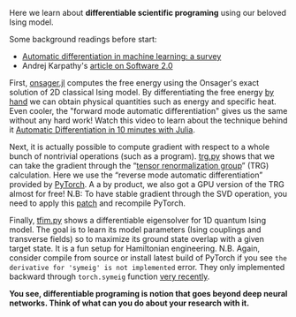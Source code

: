Here we learn about **differentiable scientific programing** using our beloved Ising model. 

Some background readings before start:

- [Automatic differentiation in machine learning: a survey](https://arxiv.org/abs/1502.05767)
- Andrej Karpathy's [article on Software 2.0](https://medium.com/@karpathy/software-2-0-a64152b37c35)

First, [onsager.jl](https://github.com/wangleiphy/DL4CSRC/blob/master/2-ising/onsager.jl) computes the free energy using the Onsager's exact solution of 2D classical Ising model. By differentiating the free energy [by hand](https://github.com/wangleiphy/DL4CSRC/blob/master/assets/Excerpt_Moore_Mertens.png) we can obtain physical quantities such as energy and specific heat. Even cooler, the "forward mode automatic differentiation" gives us the same without any hard work! Watch this video to learn about the technique behind it [Automatic Differentiation in 10 minutes with Julia](https://www.youtube.com/watch?v=vAp6nUMrKYg). 

Next, it is actually possible to compute gradient with respect to a whole bunch of nontrivial operations (such as a program).  [trg.py](https://github.com/wangleiphy/DL4CSRC/blob/master/2-ising/trg.py) shows that we can take the gradient through the “[tensor renormalization group](https://arxiv.org/abs/cond-mat/0611687)” (TRG) calculation. Here we use the “reverse mode automatic differentiation” provided by [PyTorch](https://pytorch.org/). A a by product, we also got a GPU version of the TRG almost for free! N.B: To have stable gradient through the SVD operation, you need to apply this  [patch](https://github.com/wangleiphy/DL4CSRC/blob/master/2-ising/svd_backward.patch) and recompile PyTorch. 

Finally, [tfim.py](https://github.com/wangleiphy/DL4CSRC/blob/master/2-ising/tfim.py) shows a differentiable eigensolver for 1D quantum Ising model. The goal is to learn its model parameters (Ising couplings and transverse fields) so to maximize its ground state overlap with a given target state. It is a fun setup for Hamiltonian engineering. N.B. Again, consider compile from source or install latest build of PyTorch if you see `the derivative for 'symeig' is not implemented` error. They only implemented backward through `torch.symeig` function [very recently](https://github.com/pytorch/pytorch/pull/8586).   

**You see, differentiable programing is notion that goes beyond deep neural networks. Think of what can you do about your research with it.**

